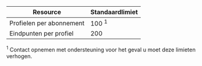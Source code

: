 Resource| Standaardlimiet
---|---
Profielen per abonnement | 100 <sup>1</sup>
Eindpunten per profiel| 200

<sup>1</sup> Contact opnemen met ondersteuning voor het geval u moet deze limieten verhogen.